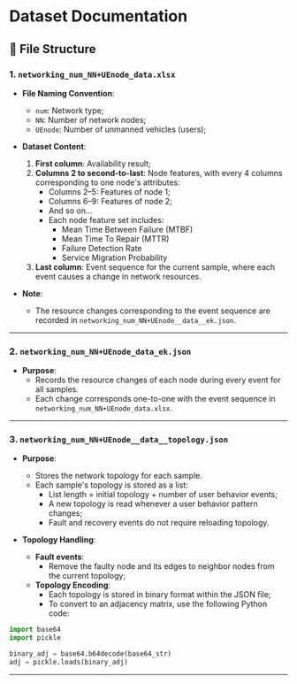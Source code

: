 # Dataset Documentation

## 📂 File Structure

### 1. `networking_num_NN+UEnode_data.xlsx`

- **File Naming Convention**:
  - `num`: Network type;
  - `NN`: Number of network nodes;
  - `UEnode`: Number of unmanned vehicles (users);

- **Dataset Content**:
  1. **First column**: Availability result;
  2. **Columns 2 to second-to-last**: Node features, with every 4 columns corresponding to one node's attributes:
     - Columns 2–5: Features of node 1;
     - Columns 6–9: Features of node 2;
     - And so on...
     - Each node feature set includes:
       - Mean Time Between Failure (MTBF)
       - Mean Time To Repair (MTTR)
       - Failure Detection Rate
       - Service Migration Probability
  3. **Last column**: Event sequence for the current sample, where each event causes a change in network resources.

- **Note**:
  - The resource changes corresponding to the event sequence are recorded in `networking_num_NN+UEnode__data__ek.json`.

---

### 2. `networking_num_NN+UEnode_data_ek.json`

- **Purpose**:
  - Records the resource changes of each node during every event for all samples.
  - Each change corresponds one-to-one with the event sequence in `networking_num_NN+UEnode_data.xlsx`.

---

### 3. `networking_num_NN+UEnode__data__topology.json`

- **Purpose**:
  - Stores the network topology for each sample.
  - Each sample's topology is stored as a list:
    - List length = initial topology + number of user behavior events;
    - A new topology is read whenever a user behavior pattern changes;
    - Fault and recovery events do not require reloading topology.

- **Topology Handling**:
  - **Fault events**:
    - Remove the faulty node and its edges to neighbor nodes from the current topology;
  - **Topology Encoding**:
    - Each topology is stored in binary format within the JSON file;
    - To convert to an adjacency matrix, use the following Python code:

```python
import base64
import pickle

binary_adj = base64.b64decode(base64_str)
adj = pickle.loads(binary_adj)
```

---
